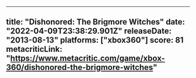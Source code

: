 
---
title: "Dishonored: The Brigmore Witches"
date: "2022-04-09T23:38:29.901Z"
releaseDate: "2013-08-13"
platforms: ["xbox360"]
score: 81
metacriticLink: "https://www.metacritic.com/game/xbox-360/dishonored-the-brigmore-witches"
---
